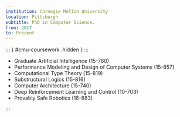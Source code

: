 ```yaml
---
institution: Carnegie Mellon University
location: Pittsburgh
subtitle: PhD in Computer Science.
from: 2017
to: Present
---
```


::: { #cmu-coursework .hidden } :::

+ Graduate Artificial Intelligence (15-780)
+ Performance Modeling and Design of Computer Systems (15-857)
+ Computational Type Theory (15-819)
+ Substructural Logics (15-816)
+ Computer Architecture (15-740)
+ Deep Reinforcement Learning and Control (10-703)
+ Provably Safe Robotics (16-883)

:::